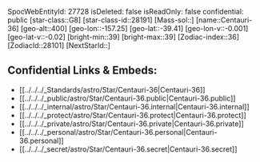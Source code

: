﻿---
location: [-39.41,157.25,400]
type: Star
tags:
- astro/Star

---
SpocWebEntityId: 27728
isDeleted: false
isReadOnly: false
confidential: public
[star-class::G8]
[star-class-id::28191]
[Mass-sol::]
[name::Centauri-36]
[geo-alt::400]
[geo-lon::-157.25]
[geo-lat::-39.41]
[geo-lon-v::-0.001]
[geo-lat-v::-0.02]
[bright-min::39]
[bright-max::39]
[Zodiac-index::36]
[ZodiacId::28101]
[NextStarId::]



## Confidential Links & Embeds: 
- [[../../../_Standards/astro/Star/Centauri-36|Centauri-36]] 
- [[../../../_public/astro/Star/Centauri-36.public|Centauri-36.public]] 
- [[../../../_internal/astro/Star/Centauri-36.internal|Centauri-36.internal]] 
- [[../../../_protect/astro/Star/Centauri-36.protect|Centauri-36.protect]] 
- [[../../../_private/astro/Star/Centauri-36.private|Centauri-36.private]] 
- [[../../../_personal/astro/Star/Centauri-36.personal|Centauri-36.personal]] 
- [[../../../_secret/astro/Star/Centauri-36.secret|Centauri-36.secret]]

